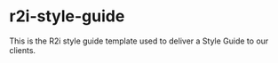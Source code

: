 # r2i-style-guide
This is the R2i style guide template used to deliver a Style Guide to our clients.
